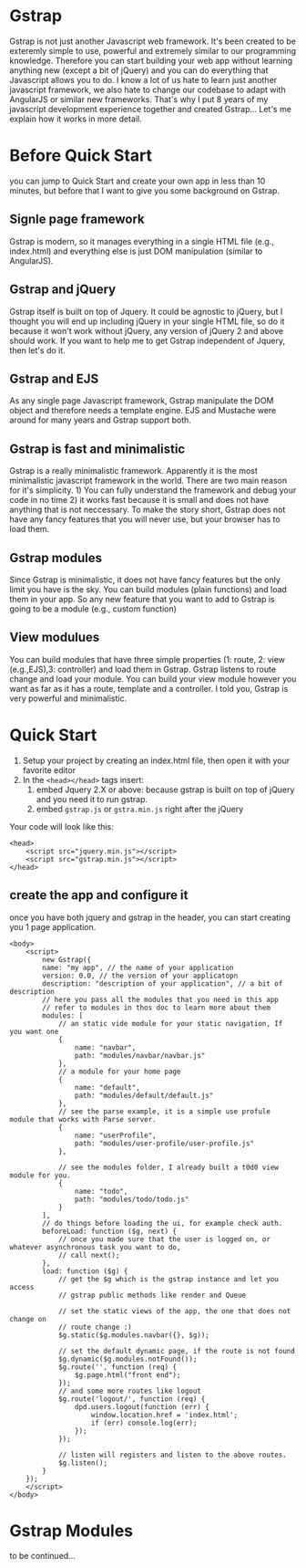 # Gstrap
Gstrap is not just another Javascript web framework. It's been created to be exteremly simple to use, powerful and extremely similar to our programming knowledge. Therefore you can start building your web app without learning anything new (except a bit of jQuery) and you can do everything that Javascript allows you to do. I know a lot of us hate to learn just another javascript framework, we also hate to change our codebase to adapt with AngularJS or similar new frameworks. That's why I put 8 years of my javascript development experience together and created Gstrap... Let's me explain how it works in more detail.

# Before Quick Start
you can jump to Quick Start and create your own app in less than 10 minutes, but before that I want to give you some background on Gstrap. 

## Signle page framework ##
Gstrap is modern, so it manages everything in a single HTML file (e.g., index.html) and everything else is just DOM manipulation (similar to AngularJS).

## Gstrap and jQuery ##
Gstrap itself is built on top of Jquery. It could be agnostic to jQuery, but I thought you will end up including jQuery in your single HTML file, so do it because it won't work without jQuery, any version of jQuery 2 and above should work. If you want to help me to get Gstrap independent of Jquery, then let's do it.

## Gstrap and EJS ##
As any single page Javascript framework, Gstrap manipulate the DOM object and therefore needs a template engine. EJS and Mustache were around for many years and Gstrap support both.

## Gstrap is fast and minimalistic ##
Gstrap is a really minimalistic framework. Apparently it is the most minimalistic javascript framework in the world. There are two main reason for it's simplicity. 1) You can fully understand the framework and debug your code in no time 2) it works fast because it is small and does not have anything that is not neccessary. To make the story short, Gstrap does not have any fancy features that you will never use, but your browser has to load them.

## Gstrap modules ##
Since Gstrap is minimalistic, it does not have fancy features but the only limit you have is the sky. You can build modules (plain functions) and load them in your app. So any new feature that you want to add to Gstrap is going to be a module (e.g., custom function)

## View modulues ##
You can build modules that have three simple properties (1: route, 2: view (e.g.,EJS),3: controller) and load them in Gstrap. Gstrap listens to route change and load your module. You can build your view module however you want as far as it has a route, template and a controller. I told you, Gstrap is very powerful and minimalistic.



# Quick Start

 1. Setup your project by creating an index.html file, then open it with your favorite editor
 2. In the `<head></head>` tags insert:
	 1. embed Jquery 2.X or above: because gstrap is built on top of jQuery and you need it to run gstrap.
	 2. embed `gstrap.js` or `gstra.min.js` right after the jQuery

Your code will look like this:

    <head>
	    <script src="jquery.min.js"></script>
	    <script src="gstrap.min.js"></script>
    </head>

## create the app and configure it
once you have both jquery and gstrap in the header, you can start creating you 1 page application. 

    <body>
	    <script>
	    	new Gstrap({
		    name: "my app", // the name of your application
		    version: 0.0, // the version of your applicatopn
		    description: "description of your application", // a bit of description
		    // here you pass all the modules that you need in this app
		    // refer to modules in thos doc to learn more about them
		    modules: [
		        // an static vide module for your static navigation, If you want one
		        {
		            name: "navbar",
		            path: "modules/navbar/navbar.js"
		        },
		        // a module for your home page
		        {
		            name: "default",
		            path: "modules/default/default.js"
		        },
		        // see the parse example, it is a simple use profule module that works with Parse server.
		        {
		            name: "userProfile",
		            path: "modules/user-profile/user-profile.js"
		        },
		
		        // see the modules folder, I already built a t0d0 view module for you.
		        {
		            name: "todo",
		            path: "modules/todo/todo.js"
		        }
		    ],
		    // do things before loading the ui, for example check auth.
		    beforeLoad: function ($g, next) {
		        // once you made sure that the user is logged on, or whatever asynchronous task you want to do,
		        // call next();
		    },
		    load: function ($g) {
		        // get the $g which is the gstrap instance and let you access
		        // gstrap public methods like render and Queue
		        
		        // set the static views of the app, the one that does not change on
		        // route change :)
		        $g.static($g.modules.navbar({}, $g));
		
		        // set the default dynamic page, if the route is not found
		        $g.dynamic($g.modules.notFound());
		        $g.route('', function (req) {
		            $g.page.html("front end");
		        });
		        // and some more routes like logout
		        $g.route('logout/', function (req) {
		            dpd.users.logout(function (err) {
		                window.location.href = 'index.html';
		                if (err) console.log(err);
		            });
		        });
		        
		        // listen will registers and listen to the above routes.
		        $g.listen();
		    }
		});
	    </script>
    </body>

# Gstrap Modules

to be continued...
